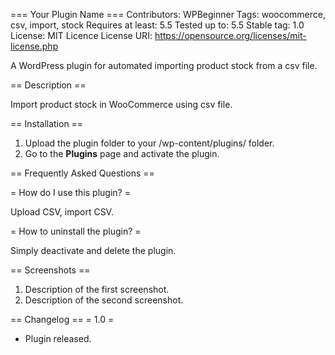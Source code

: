 === Your Plugin Name ===
Contributors: WPBeginner
Tags: woocommerce, csv, import, stock
Requires at least: 5.5
Tested up to: 5.5
Stable tag: 1.0
License: MIT Licence
License URI: https://opensource.org/licenses/mit-license.php
 
A WordPress plugin for automated importing product stock from a csv file. 
 
== Description ==
 
Import product stock in WooCommerce using csv file.
 
== Installation ==
 
1. Upload the plugin folder to your /wp-content/plugins/ folder.
1. Go to the **Plugins** page and activate the plugin.
 
== Frequently Asked Questions ==
 
= How do I use this plugin? =
 
Upload CSV, import CSV.
 
= How to uninstall the plugin? =
 
Simply deactivate and delete the plugin. 
 
== Screenshots ==
1. Description of the first screenshot. 
1. Description of the second screenshot. 
 
== Changelog ==
= 1.0 =
* Plugin released. 